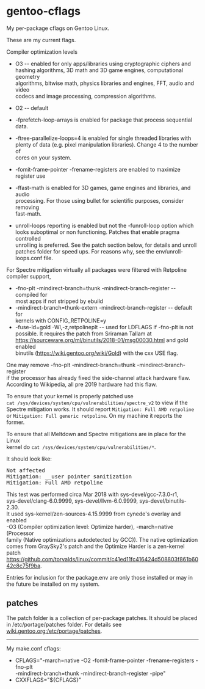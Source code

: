 # gentoo-cflags

My per-package cflags on Gentoo Linux.

These are my current flags.

Compiler optimization levels
* O3 -- enabled for only apps/libraries using cryptographic ciphers and  
hashing algorithms, 3D math and 3D game engines, computational geometry  
algorithms, bitwise math, physics libraries and engines, FFT, audio and video  
codecs and image processing, compression algorithms.
* O2 -- default

* -fprefetch-loop-arrays is enabled for package that process sequential data.
* -ftree-parallelize-loops=4 is enabled for single threaded libraries with  
plenty of data (e.g. pixel manipulation libraries).  Change 4 to the number of  
cores on your system.
* -fomit-frame-pointer -frename-registers are enabled to maximize register use
* -ffast-math is enabled for 3D games, game engines and libraries, and audio  
processing.  For those using bullet for scientific purposes, consider removing  
fast-math.

* unroll-loops reporting is enabled but not the -funroll-loop option which  
looks suboptimal or non functioning.  Patches that enable pragma controlled  
unrolling is preferred.  See the patch section below, for details and unroll  
patches folder for speed ups.  For reasons why, see the env/unroll-loops.conf
file.

For Spectre mitigation virtually all packages were filtered with Retpoline compiler support,
* -fno-plt -mindirect-branch=thunk -mindirect-branch-register -- compiled for  
most apps if not stripped by ebuild
* -mindirect-branch=thunk-extern -mindirect-branch-register -- default for  
kernels with CONFIG_RETPOLINE=y
* -fuse-ld=gold -Wl,-z,retpolineplt -- used for LDFLAGS if -fno-plt is not  
possible.  It requires the patch from Sriraman Tallam at  
https://sourceware.org/ml/binutils/2018-01/msg00030.html and gold enabled  
binutils (https://wiki.gentoo.org/wiki/Gold) with the cxx USE flag.

One may remove -fno-plt -mindirect-branch=thunk -mindirect-branch-register  
if the processor has already fixed the side-channel attack hardware flaw.  
According to Wikipedia, all pre 2019 hardware had this flaw.

To ensure that your kernel is properly patched use  
`cat /sys/devices/system/cpu/vulnerabilities/spectre_v2` to view if the  
Spectre mitigation works.  It should report `Mitigation: Full AMD retpoline`  
or `Mitigation: Full generic retpoline`.  On my machine it reports the former.

To ensure that all Meltdown and Spectre mitigations are in place for the Linux  
kernel do `cat /sys/devices/system/cpu/vulnerabilities/*`.

It should look like:

<pre>
Not affected
Mitigation: __user pointer sanitization
Mitigation: Full AMD retpoline
</pre>

This test was performed circa Mar 2018 with sys-devel/gcc-7.3.0-r1,  
sys-devel/clang-6.0.9999, sys-devel/llvm-6.0.9999, sys-devel/binutils-2.30.  
It used sys-kernel/zen-sources-4.15.9999 from cynede's overlay and enabled   
-O3 (Compiler optimization level: Optimize harder), -march=native (Processor  
family (Native optimizations autodetected by GCC)).  The native optimization  
comes from GraySky2's patch and the Optimize Harder is a zen-kernel patch  
https://github.com/torvalds/linux/commit/c41ed11fc416424d508803f861b6042c8c75f9ba.

Entries for inclusion for the package.env are only those installed or may in  
 the future be installed on my system.

## patches

The patch folder is a collection of per-package patches.  It should be placed  
 in /etc/portage/patches folder.  For details see   
[wiki.gentoo.org:/etc/portage/patches](https://wiki.gentoo.org/wiki//etc/portage/patches).

----

My make.conf cflags:

* CFLAGS="-march=native -O2 -fomit-frame-pointer -frename-registers -fno-plt  
-mindirect-branch=thunk -mindirect-branch-register -pipe"
* CXXFLAGS="${CFLAGS}"
